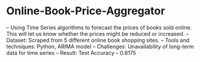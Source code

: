 # Online-Book-Price-Aggregator
– Using Time Series algorithms to forecast the prices of books sold online. This will let us know whether the prices might be reduced or increased.
– Dataset: Scraped from 5 different online book shopping sites.
– Tools and techniques: Python, ARIMA model
– Challenges: Unavailability of long-term data for time series
– Result: Test Accuracy – 0.8175
